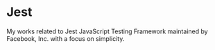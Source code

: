# Jest
My works related to Jest JavaScript Testing Framework maintained by Facebook, Inc. with a focus on simplicity. 
